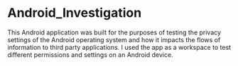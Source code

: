 # Android_Investigation
This Android application was built for the purposes of testing the privacy settings of the Android operating system and how it impacts the flows of information to third party applications. I used the app as a workspace to test different permissions and settings on an Android device.
